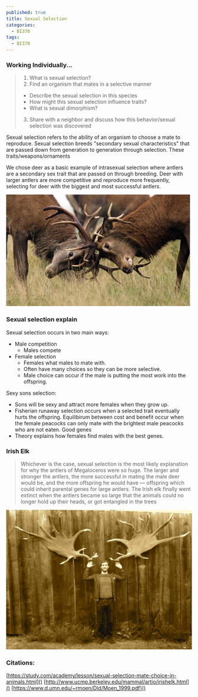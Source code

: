 ```yaml
---
published: true
title: Sexual Selection
categories:
  - BI370
tags:
  - BI370
---
```



### Working Individually...
>1. What is sexual selection?
>2. Find an organism that mates in a selective manner
>	* Describe the sexual selection in this species
>	* How might this sexual selection influence traits?
>	* What is sexual dimorphism?
>3. Share with a neighbor and discuss how this behavior/sexual selection was discovered


Sexual selection refers to the ability of an organism to choose a mate to reproduce. Sexual selection breeds "secondary sexual characteristics" that are passed down from generation to generation through selection. These traits/weapons/ornaments

We chose deer as a basic example of intrasexual selection where antlers are a secondary sex trait that are passed on through breeding. Deer with larger antlers are more competitive and reproduce more frequently, selecting for deer with the biggest and most successful antlers.

![deer.jpg](/_posts/deer.jpg)


### Sexual selection explain
Sexual selection occurs in two main ways: 
- Male competition
	* Males compete
- Female selection
	* Females what males to mate with.
    * Often have many choices so they can be more selective.
    * Male choice can occur if the male is putting the most work into the offspring.


Sexy sons selection:
- Sons will be sexy and attract more females when they grow up.
- Fisherian runaway selection occurs when a selected trait eventually hurts the offspring. Equilibirum between cost and benefit occur when the female peacocks can only mate with the brightest male peacocks who are not eaten.
Good genes 
- Theory explains how females find males with the best genes.

### Irish Elk
> Whichever is the case, sexual selection is the most likely explanation for why the antlers of Megaloceros were so huge. The larger and stronger the antlers, the more successful in mating the male deer would be, and the more offspring he would have — offspring which could inherit parental genes for large antlers.
> The Irish elk finally went extinct when the antlers became so large that the animals could no longer hold up their heads, or got entangled in the trees

![irishelk.jpg](/_posts/irishelk.jpg)





### Citations:

[https://study.com/academy/lesson/sexual-selection-mate-choice-in-animals.html]()
[http://www.ucmp.berkeley.edu/mammal/artio/irishelk.html]()
[https://www.d.umn.edu/~rmoen/Dld/Moen_1999.pdf]()
